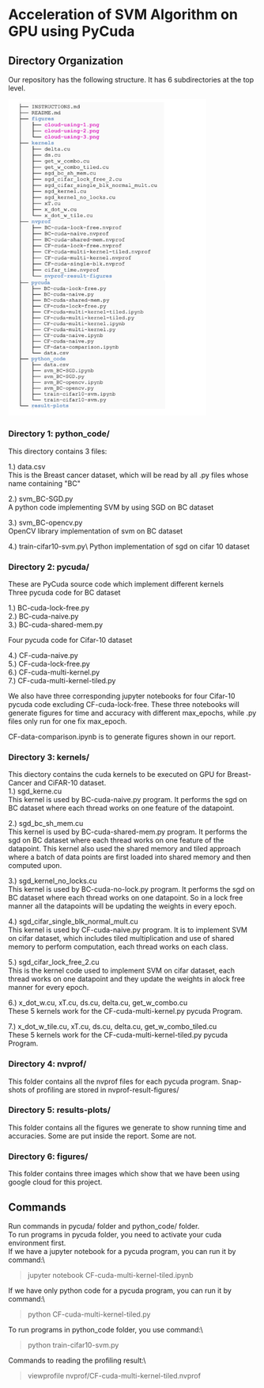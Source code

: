 # Acceleration of SVM Algorithm on GPU using PyCuda 

## Directory Organization

Our repository has the following structure. It has 6 subdirectories at the top level. 


<img src="tree.png" width="400">

### Directory 1: python_code/

This directory contains 3 files:

1.) data.csv\
This is the Breast cancer dataset, which will be read by all .py files whose name containing "BC"

2.) svm_BC-SGD.py\
A python code implementing SVM by using SGD on BC dataset
  
3.) svm_BC-opencv.py\
OpenCV library implementation of svm on BC dataset

4.) train-cifar10-svm.py\ 
 Python implementation of sgd on cifar 10 dataset


### Directory 2: pycuda/

These are PyCuda source code which implement different kernels\
Three pycuda code for BC dataset

1.) BC-cuda-lock-free.py\
2.) BC-cuda-naive.py\
3.) BC-cuda-shared-mem.py

Four pycuda code for Cifar-10 dataset

4.) CF-cuda-naive.py\
5.) CF-cuda-lock-free.py\
6.) CF-cuda-multi-kernel.py\
7.) CF-cuda-multi-kernel-tiled.py

We also have three corresponding jupyter notebooks for four Cifar-10 pycuda code excluding CF-cuda-lock-free. These three notebooks will generate figures for time and accuracy with different max_epochs, while .py files only run for one fix max_epoch.

CF-data-comparison.ipynb is to generate figures shown in our report.


### Directory 3: kernels/ 

This diectory contains the cuda kernels to be executed on GPU for Breast-Cancer and CiFAR-10 dataset.\
1.) sgd_kerne.cu \
    This kernel is used by BC-cuda-naive.py program. It performs the sgd on BC dataset where each thread works on one feature of the datapoint.
    
2.) sgd_bc_sh_mem.cu \
This kernel is used by BC-cuda-shared-mem.py program. It performs the sgd on BC dataset where each thread works on one feature of the datapoint. This kernel also used the shared memory and tiled approach where a batch of data points are first loaded into shared memory and then computed upon.

3.) sgd_kernel_no_locks.cu\
  This kernel is used by BC-cuda-no-lock.py program. It performs the sgd on BC dataset where each thread works on one datapoint. So in a lock free manner all the datapoints will be updating the weights in every epoch.

4.) sgd_cifar_single_blk_normal_mult.cu\
This kernel is used by CF-cuda-naive.py program. It is to implement SVM on cifar dataset, which includes tiled multiplication and use of shared memory to perform computation, each thread works on each class.

5.) sgd_cifar_lock_free_2.cu\
This is the kernel code used to implement SVM on cifar dataset, each thread works on one datapoint and they update the weights in alock free manner for every epoch.

6.) x_dot_w.cu, xT.cu, ds.cu, delta.cu, get_w_combo.cu \
  These 5 kernels work for the CF-cuda-multi-kernel.py pycuda Program.
  
7.) x_dot_w_tile.cu, xT.cu, ds.cu, delta.cu, get_w_combo_tiled.cu \
  These 5 kernels work for the CF-cuda-multi-kernel-tiled.py pycuda Program.



### Directory 4: nvprof/

This folder contains all the nvprof files for each pycuda program. Snap-shots of profiling are stored in nvprof-result-figures/

### Directory 5: results-plots/
This folder contains all the figures we generate to show running time and accuracies. Some are put inside the report. Some are not.

### Directory 6: figures/

This folder contains three images which show that we have been using google cloud for this project.


## Commands

Run commands in pycuda/ folder and python_code/ folder.\
To run programs in pycuda folder, you need to activate your cuda environment first.\
If we have a jupyter notebook for a pycuda program, you can run it by command:\
> jupyter notebook CF-cuda-multi-kernel-tiled.ipynb

If we have only python code for a pycuda program, you can run it by command:\
> python CF-cuda-multi-kernel-tiled.py

To run programs in python_code folder, you use command:\
> python train-cifar10-svm.py

Commands to reading the profiling result:\
> viewprofile nvprof/CF-cuda-multi-kernel-tiled.nvprof




